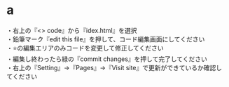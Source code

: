 # a
・右上の『<> code』から『idex.html』を選択　<br>
・鉛筆マーク『edit this file』を押して、コード編集画面にしてください<br>
・⭐️の編集エリアのみコードを変更して修正してください<br>
・編集し終わったら緑の『commit changes』を押して完了してください<br>
・右上の『Setting』→『Pages』→『Visit site』で更新ができているか確認してください<br>
